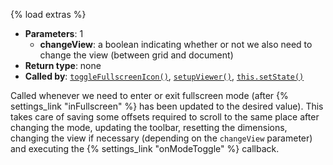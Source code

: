 {% load extras %}

* **Parameters**: 1
    * **changeView**: a boolean indicating whether or not we also need to
      change the view (between grid and document)
* **Return type**: none
* **Called by**: [`toggleFullscreenIcon()`](#toggleFullscreenIcon),
  [`setupViewer()`](#setupViewer), [`this.setState()`](#this.setState)

Called whenever we need to enter or exit fullscreen mode (after
{% settings_link "inFullscreen" %} has been updated to the desired value). This
takes care of saving some offsets required to scroll to the same place after
changing the mode, updating the toolbar, resetting the dimensions, changing the
view if necessary (depending on the `changeView` parameter) and executing the
{% settings_link "onModeToggle" %} callback.
